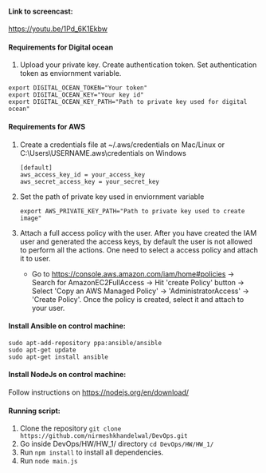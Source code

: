#### Link to screencast:
https://youtu.be/1Pd_6K1Ekbw

#### Requirements for Digital ocean
1. Upload your private key. Create authentication token. Set authentication token as enviornment variable. 
```
export DIGITAL_OCEAN_TOKEN="Your token"
export DIGITAL_OCEAN_KEY="Your key id"
export DIGITAL_OCEAN_KEY_PATH="Path to private key used for digital ocean"
```

#### Requirements for AWS
1. Create a credentials file at ~/.aws/credentials on Mac/Linux or C:\Users\USERNAME\.aws\credentials on Windows
    
    ```
    [default]
    aws_access_key_id = your_access_key
    aws_secret_access_key = your_secret_key
    ```
2. Set the path of private key used in enviornment variable
    
    ```
    export AWS_PRIVATE_KEY_PATH="Path to private key used to create image"
    ```
3. Attach a full access policy with the user. After you have created the IAM user and generated the access keys, by default the user is not allowed to perform all the actions. One need to select a access policy and attach it to user. 

    - Go to https://console.aws.amazon.com/iam/home#policies ->  Search for AmazonEC2FullAccess -> Hit 'create Policy' button -> Select 'Copy an AWS Managed Policy' -> 'AdministratorAccess' -> 'Create Policy'. Once the policy is created, select it and attach to your user.

#### Install Ansible on control machine: 
```
sudo apt-add-repository ppa:ansible/ansible
sudo apt-get update
sudo apt-get install ansible
```
#### Install NodeJs on control machine:

Follow instructions on https://nodejs.org/en/download/

#### Running script:

1. Clone the repository `git clone https://github.com/nirmeshkhandelwal/DevOps.git`
2. Go inside DevOps/HW/HW_1/ directory `cd DevOps/HW/HW_1/`
3. Run `npm install` to install all dependencies.
4. Run `node main.js`